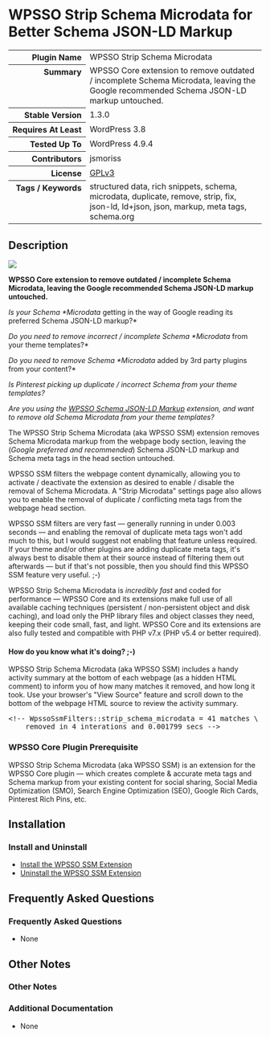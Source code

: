 <h1>WPSSO Strip Schema Microdata for Better Schema JSON-LD Markup</h1>

<table>
<tr><th align="right" valign="top" nowrap>Plugin Name</th><td>WPSSO Strip Schema Microdata</td></tr>
<tr><th align="right" valign="top" nowrap>Summary</th><td>WPSSO Core extension to remove outdated / incomplete Schema Microdata, leaving the Google recommended Schema JSON-LD markup untouched.</td></tr>
<tr><th align="right" valign="top" nowrap>Stable Version</th><td>1.3.0</td></tr>
<tr><th align="right" valign="top" nowrap>Requires At Least</th><td>WordPress 3.8</td></tr>
<tr><th align="right" valign="top" nowrap>Tested Up To</th><td>WordPress 4.9.4</td></tr>
<tr><th align="right" valign="top" nowrap>Contributors</th><td>jsmoriss</td></tr>
<tr><th align="right" valign="top" nowrap>License</th><td><a href="https://www.gnu.org/licenses/gpl.txt">GPLv3</a></td></tr>
<tr><th align="right" valign="top" nowrap>Tags / Keywords</th><td>structured data, rich snippets, schema, microdata, duplicate, remove, strip, fix, json-ld, ld+json, json, markup, meta tags, schema.org</td></tr>
</table>

<h2>Description</h2>

<p><img class="readme-icon" src="https://surniaulula.github.io/wpsso-strip-schema-microdata/assets/icon-256x256.png"></p>

<p><strong>WPSSO Core extension to remove outdated / incomplete Schema Microdata, leaving the Google recommended Schema JSON-LD markup untouched.</strong></p>

<p><em>Is your Schema *Microdata</em> getting in the way of Google reading its preferred Schema JSON-LD markup?*</p>

<p><em>Do you need to remove incorrect / incomplete Schema *Microdata</em> from your theme templates?*</p>

<p><em>Do you need to remove Schema *Microdata</em> added by 3rd party plugins from your content?*</p>

<p><em>Is Pinterest picking up duplicate / incorrect Schema from your theme templates?</em></p>

<p><em>Are you using the <a href="https://wordpress.org/plugins/wpsso-schema-json-ld/">WPSSO Schema JSON-LD Markup</a> extension, and want to remove old Schema Microdata from your theme templates?</em></p>

<p>The WPSSO Strip Schema Microdata (aka WPSSO SSM) extension removes Schema Microdata markup from the webpage body section, leaving the (<em>Google preferred and recommended</em>) Schema JSON-LD markup and Schema meta tags in the head section untouched.</p>

<p>WPSSO SSM filters the webpage content dynamically, allowing you to activate / deactivate the extension as desired to enable / disable the removal of Schema Microdata. A "Strip Microdata" settings page also allows you to enable the removal of duplicate / conflicting meta tags from the webpage head section.</p>

<p>WPSSO SSM filters are very fast &mdash; generally running in under 0.003 seconds &mdash; and enabling the removal of duplicate meta tags won't add much to this, but I would suggest not enabling that feature unless required. If your theme and/or other plugins are adding duplicate meta tags, it's always best to disable them at their source instead of filtering them out afterwards &mdash; but if that's not possible, then you should find this WPSSO SSM feature very useful. ;-)</p>

<p>WPSSO Strip Schema Microdata is <em>incredibly fast</em> and coded for performance &mdash; WPSSO Core and its extensions make full use of all available caching techniques (persistent / non-persistent object and disk caching), and load only the PHP library files and object classes they need, keeping their code small, fast, and light. WPSSO Core and its extensions are also fully tested and compatible with PHP v7.x (PHP v5.4 or better required).</p>

<h4>How do you know what it's doing? ;-)</h4>

<p>WPSSO Strip Schema Microdata (aka WPSSO SSM) includes a handy activity summary at the bottom of each webpage (as a hidden HTML comment) to inform you of how many matches it removed, and how long it took. Use your browser's "View Source" feature and scroll down to the bottom of the webpage HTML source to review the activity summary.</p>

<pre>
&lt;!-- WpssoSsmFilters::strip_schema_microdata = 41 matches \
    removed in 4 interations and 0.001799 secs --&gt;
</pre>

<h3>WPSSO Core Plugin Prerequisite</h3>

<p>WPSSO Strip Schema Microdata (aka WPSSO SSM) is an extension for the WPSSO Core plugin &mdash; which creates complete &amp; accurate meta tags and Schema markup from your existing content for social sharing, Social Media Optimization (SMO), Search Engine Optimization (SEO), Google Rich Cards, Pinterest Rich Pins, etc.</p>


<h2>Installation</h2>

<h3>Install and Uninstall</h3>

<ul>
<li><a href="https://wpsso.com/docs/plugins/wpsso-strip-schema-microdata/installation/install-the-plugin/">Install the WPSSO SSM Extension</a></li>
<li><a href="https://wpsso.com/docs/plugins/wpsso-strip-schema-microdata/installation/uninstall-the-plugin/">Uninstall the WPSSO SSM Extension</a></li>
</ul>


<h2>Frequently Asked Questions</h2>

<h3>Frequently Asked Questions</h3>

<ul>
<li>None</li>
</ul>


<h2>Other Notes</h2>

<h3>Other Notes</h3>
<h3>Additional Documentation</h3>

<ul>
<li>None</li>
</ul>

